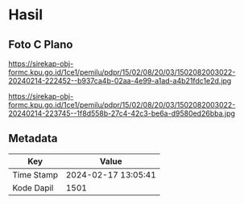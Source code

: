 # Hasil

## Foto C Plano

https://sirekap-obj-formc.kpu.go.id/1ce1/pemilu/pdpr/15/02/08/20/03/1502082003022-20240214-222452--b937ca4b-02aa-4e99-a1ad-a4b21fdc1e2d.jpg

https://sirekap-obj-formc.kpu.go.id/1ce1/pemilu/pdpr/15/02/08/20/03/1502082003022-20240214-223745--1f8d558b-27c4-42c3-be6a-d9580ed26bba.jpg


## Metadata

| Key        | Value               |
| ---------- | ------------------- |
| Time Stamp | 2024-02-17 13:05:41 |
| Kode Dapil | 1501                |



